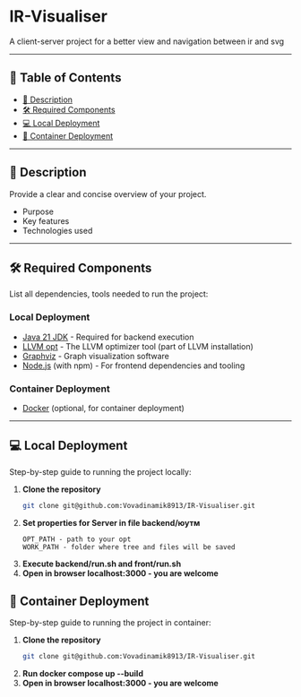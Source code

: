 # IR-Visualiser
A client-server project for a better view and navigation between ir and svg

---

## 📌 Table of Contents  
- [📝 Description](#-description)  
- [🛠️ Required Components](#️-required-components)  
- [💻 Local Deployment](#-local-deployment)  
- [🐳 Container Deployment](#-container-deployment)  

---

## 📝 Description  
Provide a clear and concise overview of your project.  
- Purpose  
- Key features  
- Technologies used  

---

## 🛠️ Required Components  
List all dependencies, tools needed to run the project:  

### Local Deployment
- [Java 21 JDK](https://jdk.java.net/21/) - Required for backend execution
- [LLVM opt](https://llvm.org/) - The LLVM optimizer tool (part of LLVM installation)
- [Graphviz](https://graphviz.org/) - Graph visualization software
- [Node.js](https://nodejs.org/) (with npm) - For frontend dependencies and tooling 

### Container Deployment
- [Docker](https://www.docker.com/) (optional, for container deployment)

---

## 💻 Local Deployment  
Step-by-step guide to running the project locally:  

1. **Clone the repository**  
   ```sh
   git clone git@github.com:Vovadinamik8913/IR-Visualiser.git
2. **Set properties for Server in file backend/юутм**
   ```
   OPT_PATH - path to your opt
   WORK_PATH - folder where tree and files will be saved
3. **Execute backend/run.sh and front/run.sh**
4. **Open in browser localhost:3000 - you are welcome**

## 🐳 Container Deployment  
Step-by-step guide to running the project in container: 
1. **Clone the repository**  
   ```sh
   git clone git@github.com:Vovadinamik8913/IR-Visualiser.git
2. **Run docker compose up --build**
3. **Open in browser localhost:3000 - you are welcome**

